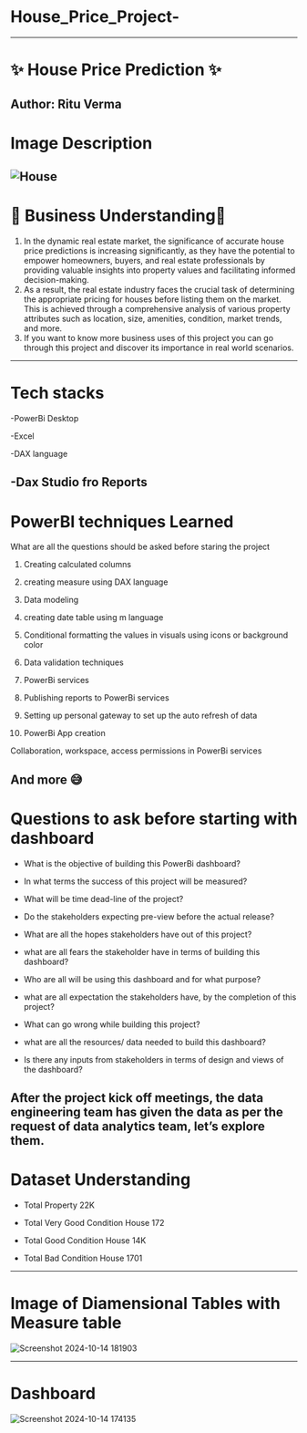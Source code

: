 # House_Price_Project-
---
# ✨ House Price Prediction ✨

Author: Ritu Verma
---
# Image Description
![House](https://github.com/user-attachments/assets/6774193b-621b-477c-824e-77b667d884c8)
---
# 🌟 Business Understanding🌟

1. In the dynamic real estate market, the significance of accurate house price predictions is increasing significantly, as they have the potential to empower homeowners, buyers, and real estate professionals by providing valuable insights into property values and facilitating informed decision-making.
2. As a result, the real estate industry faces the crucial task of determining the appropriate pricing for houses before listing them on the market. This is achieved through a comprehensive analysis of various property attributes such as location, size, amenities, condition, market trends, and more.
3. If you want to know more business uses of this project you can go through this project and discover its importance in real world scenarios.
---
# Tech stacks

\-PowerBi Desktop

\-Excel

-DAX language

-Dax Studio fro Reports
---
# PowerBI techniques Learned

 What are all the questions should be asked before staring the project

1. Creating calculated columns

2. creating measure using DAX language

3. Data modeling

4. creating date table using m language

5. Conditional formatting the values in visuals using icons or background color

6. Data validation techniques

7. PowerBi services

8. Publishing reports to PowerBi services

9. Setting up personal gateway to set up the auto refresh of data

10. PowerBi App creation

Collaboration, workspace, access permissions in PowerBi services

And more 😅
---

# Questions to ask before starting with dashboard

- What is the objective of building this PowerBi dashboard?

- In what terms the success of this project will be measured?

- What will be time dead-line of the project?

- Do the stakeholders expecting pre-view before the actual release?

- What are all the hopes stakeholders have out of this project?

- what are all fears the stakeholder have in terms of building this dashboard?

- Who are all will be using this dashboard and for what purpose?

- what are all expectation the stakeholders have, by the completion of this project?

- What can go wrong while building this project?

- what are all the resources/ data needed to build this dashboard?

- Is there any inputs from stakeholders in terms of design and views of the dashboard?

After the project kick off meetings, the data engineering team has given the data as per the request of data analytics team, let’s explore them.
---
# Dataset Understanding

- Total Property 22K
  
- Total Very Good Condition House 172

- Total Good Condition House 14K

- Total Bad Condition House 1701

---
# Image of Diamensional Tables with Measure table

![Screenshot 2024-10-14 181903](https://github.com/user-attachments/assets/20571705-c495-4b9c-ac04-09abf2bb1f26)

---
# Dashboard
![Screenshot 2024-10-14 174135](https://github.com/user-attachments/assets/3dba49b4-dbe4-47b4-83f6-73b5b30b9a9e)
